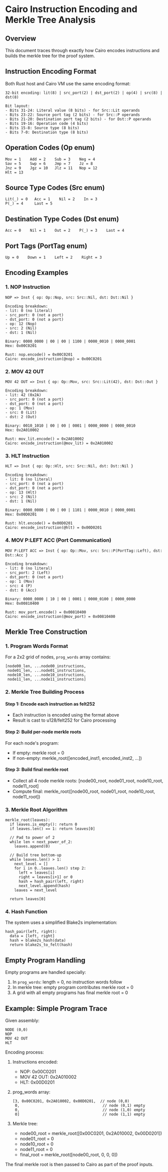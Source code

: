 # Cairo Instruction Encoding and Merkle Tree Analysis

## Overview

This document traces through exactly how Cairo encodes instructions and builds the merkle tree for the proof system.

## Instruction Encoding Format

Both Rust host and Cairo VM use the same encoding format:
```
32-bit encoding: lit(8) | src_port(2) | dst_port(2) | op(4) | src(8) | dst(8)

Bit layout:
- Bits 31-24: Literal value (8 bits) - for Src::Lit operands
- Bits 23-22: Source port tag (2 bits) - for Src::P operands
- Bits 21-20: Destination port tag (2 bits) - for Dst::P operands  
- Bits 19-16: Operation code (4 bits)
- Bits 15-8: Source type (8 bits)
- Bits 7-0: Destination type (8 bits)
```

## Operation Codes (Op enum)
```
Mov = 1    Add = 2    Sub = 3    Neg = 4
Sav = 5    Swp = 6    Jmp = 7    Jz = 8
Jnz = 9    Jgz = 10   Jlz = 11   Nop = 12
Hlt = 13
```

## Source Type Codes (Src enum)
```
Lit(_) = 0   Acc = 1    Nil = 2    In = 3
P(_) = 4     Last = 5
```

## Destination Type Codes (Dst enum)  
```
Acc = 0    Nil = 1    Out = 2    P(_) = 3    Last = 4
```

## Port Tags (PortTag enum)
```
Up = 0    Down = 1    Left = 2    Right = 3
```

## Encoding Examples

### 1. NOP Instruction
```
NOP => Inst { op: Op::Nop, src: Src::Nil, dst: Dst::Nil }

Encoding breakdown:
- lit: 0 (no literal)
- src_port: 0 (not a port)
- dst_port: 0 (not a port)
- op: 12 (Nop)
- src: 2 (Nil)
- dst: 1 (Nil)

Binary: 0000_0000 | 00 | 00 | 1100 | 0000_0010 | 0000_0001
Hex: 0x00C0201

Rust: nop.encode() = 0x00C0201
Cairo: encode_instruction(@nop) = 0x00C0201
```

### 2. MOV 42 OUT
```
MOV 42 OUT => Inst { op: Op::Mov, src: Src::Lit(42), dst: Dst::Out }

Encoding breakdown:
- lit: 42 (0x2A)
- src_port: 0 (not a port)
- dst_port: 0 (not a port)
- op: 1 (Mov)
- src: 0 (Lit)
- dst: 2 (Out)

Binary: 0010_1010 | 00 | 00 | 0001 | 0000_0000 | 0000_0010
Hex: 0x2A010002

Rust: mov_lit.encode() = 0x2A010002
Cairo: encode_instruction(@mov_lit) = 0x2A010002
```

### 3. HLT Instruction
```
HLT => Inst { op: Op::Hlt, src: Src::Nil, dst: Dst::Nil }

Encoding breakdown:
- lit: 0 (no literal)
- src_port: 0 (not a port)
- dst_port: 0 (not a port)
- op: 13 (Hlt)
- src: 2 (Nil)
- dst: 1 (Nil)

Binary: 0000_0000 | 00 | 00 | 1101 | 0000_0010 | 0000_0001
Hex: 0x00D0201

Rust: hlt.encode() = 0x00D0201
Cairo: encode_instruction(@hlt) = 0x00D0201
```

### 4. MOV P:LEFT ACC (Port Communication)
```
MOV P:LEFT ACC => Inst { op: Op::Mov, src: Src::P(PortTag::Left), dst: Dst::Acc }

Encoding breakdown:
- lit: 0 (no literal)
- src_port: 2 (Left)
- dst_port: 0 (not a port)
- op: 1 (Mov)
- src: 4 (P)
- dst: 0 (Acc)

Binary: 0000_0000 | 10 | 00 | 0001 | 0000_0100 | 0000_0000
Hex: 0x00810400

Rust: mov_port.encode() = 0x00810400
Cairo: encode_instruction(@mov_port) = 0x00810400
```

## Merkle Tree Construction

### 1. Program Words Format
For a 2x2 grid of nodes, `prog_words` array contains:
```
[node00_len, ...node00_instructions, 
 node01_len, ...node01_instructions,
 node10_len, ...node10_instructions,
 node11_len, ...node11_instructions]
```

### 2. Merkle Tree Building Process

#### Step 1: Encode each instruction as felt252
- Each instruction is encoded using the format above
- Result is cast to u128/felt252 for Cairo processing

#### Step 2: Build per-node merkle roots
For each node's program:
- If empty: merkle root = 0
- If non-empty: merkle_root([encoded_inst1, encoded_inst2, ...])

#### Step 3: Build final merkle root
- Collect all 4 node merkle roots: [node00_root, node01_root, node10_root, node11_root]
- Compute final: merkle_root([node00_root, node01_root, node10_root, node11_root])

### 3. Merkle Root Algorithm
```
merkle_root(leaves):
  if leaves.is_empty(): return 0
  if leaves.len() == 1: return leaves[0]
  
  // Pad to power of 2
  while len < next_power_of_2:
    leaves.append(0)
  
  // Build tree bottom-up
  while leaves.len() > 1:
    next_level = []
    for i in 0..leaves.len() step 2:
      left = leaves[i]
      right = leaves[i+1] or 0
      hash = hash_pair(left, right)
      next_level.append(hash)
    leaves = next_level
  
  return leaves[0]
```

### 4. Hash Function
The system uses a simplified Blake2s implementation:
```
hash_pair(left, right):
  data = [left, right]
  hash = blake2s_hash(data)
  return blake2s_to_felt(hash)
```

## Empty Program Handling

Empty programs are handled specially:
1. In `prog_words`: length = 0, no instruction words follow
2. In merkle tree: empty program contributes merkle root = 0
3. A grid with all empty programs has final merkle root = 0

## Example: Simple Program Trace

Given assembly:
```
NODE (0,0)
NOP
MOV 42 OUT
HLT
```

Encoding process:
1. Instructions encoded:
   - NOP: 0x00C0201
   - MOV 42 OUT: 0x2A010002  
   - HLT: 0x00D0201

2. prog_words array:
   ```
   [3, 0x00C0201, 0x2A010002, 0x00D0201,  // node (0,0)
    0,                                     // node (0,1) empty
    0,                                     // node (1,0) empty
    0]                                     // node (1,1) empty
   ```

3. Merkle tree:
   - node00_root = merkle_root([0x00C0201, 0x2A010002, 0x00D0201])
   - node01_root = 0
   - node10_root = 0  
   - node11_root = 0
   - final_root = merkle_root([node00_root, 0, 0, 0])

The final merkle root is then passed to Cairo as part of the proof inputs.